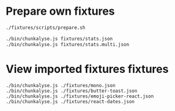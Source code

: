 # Prepare own fixtures

```sh
./fixtures/scripts/prepare.sh

./bin/chunkalyse.js fixtures/stats.json
./bin/chunkalyse.js fixtures/stats.multi.json
```

# View imported fixtures fixtures

```
./bin/chunkalyse.js ./fixtures/mono.json
./bin/chunkalyse.js ./fixtures/butter-toast.json
./bin/chunkalyse.js ./fixtures/emoji-picker-react.json
./bin/chunkalyse.js ./fixtures/react-dates.json
```
